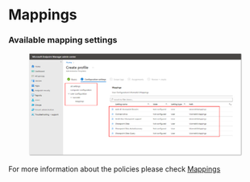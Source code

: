 # Mappings

### Available mapping settings

<figure><img src="../../../.gitbook/assets/2022-12-30 16_34_45.png" alt=""><figcaption></figcaption></figure>

For more information about the policies please check [Mappings](../../mappings/)

